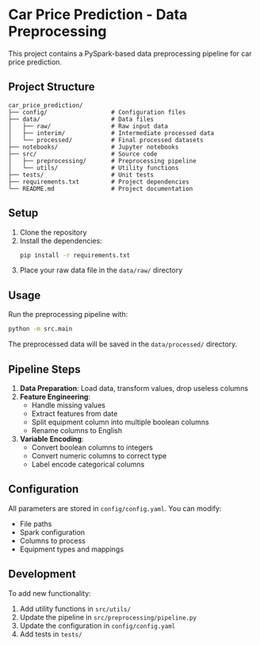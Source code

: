 # Car Price Prediction - Data Preprocessing

This project contains a PySpark-based data preprocessing pipeline for car price prediction.

## Project Structure

```
car_price_prediction/
├── config/                  # Configuration files
├── data/                    # Data files
│   ├── raw/                 # Raw input data
│   ├── interim/             # Intermediate processed data
│   └── processed/           # Final processed datasets
├── notebooks/               # Jupyter notebooks
├── src/                     # Source code
│   ├── preprocessing/       # Preprocessing pipeline
│   └── utils/               # Utility functions
├── tests/                   # Unit tests
├── requirements.txt         # Project dependencies
└── README.md                # Project documentation
```

## Setup

1. Clone the repository
2. Install the dependencies:
   ```bash
   pip install -r requirements.txt
   ```
3. Place your raw data file in the `data/raw/` directory

## Usage

Run the preprocessing pipeline with:

```bash
python -m src.main
```

The preprocessed data will be saved in the `data/processed/` directory.

## Pipeline Steps

1. **Data Preparation**: Load data, transform values, drop useless columns
2. **Feature Engineering**:
   - Handle missing values
   - Extract features from date
   - Split equipment column into multiple boolean columns
   - Rename columns to English
3. **Variable Encoding**:
   - Convert boolean columns to integers
   - Convert numeric columns to correct type
   - Label encode categorical columns

## Configuration

All parameters are stored in `config/config.yaml`. You can modify:
- File paths
- Spark configuration
- Columns to process
- Equipment types and mappings

## Development

To add new functionality:
1. Add utility functions in `src/utils/`
2. Update the pipeline in `src/preprocessing/pipeline.py`
3. Update the configuration in `config/config.yaml`
4. Add tests in `tests/`
